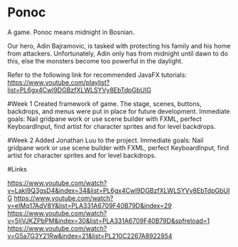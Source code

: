 # Ponoc
A game. Ponoc means midnight in Bosnian.

Our hero, Adin Bajramovic, is tasked with protecting his family and his home from attackers.
Unfortunately, Adin only has from midnight until dawn to do this, else the monsters become too powerful in the daylight.

Refer to the following link for recommended JavaFX tutorials: https://www.youtube.com/playlist?list=PL6gx4Cwl9DGBzfXLWLSYVy8EbTdpGbUIG


#Week 1
Created framework of game. The stage, scenes, buttons, backdrops, and menus were put in place for future development.
Immediate goals: Nail gridpane work or use scene builder with FXML, perfect KeyboardInput, find artist for character sprites and for level backdrops.


#Week 2
Added Jonathan Luu to the project. Immediate goals: Nail gridpane work or use scene builder with FXML, perfect KeyboardInput, find artist for character sprites and for level backdrops.

#Links

https://www.youtube.com/watch?v=LakI9Q3gsD4&index=34&list=PL6gx4Cwl9DGBzfXLWLSYVy8EbTdpGbUIG
https://www.youtube.com/watch?v=eIMq17AdV8Y&list=PLA331A6709F40B79D&index=29
https://www.youtube.com/watch?v=5IjVJKZPbPM&index=30&list=PLA331A6709F40B79D&spfreload=1
https://www.youtube.com/watch?v=G5a7G3Y21Rw&index=21&list=PL210C2267A8922854
